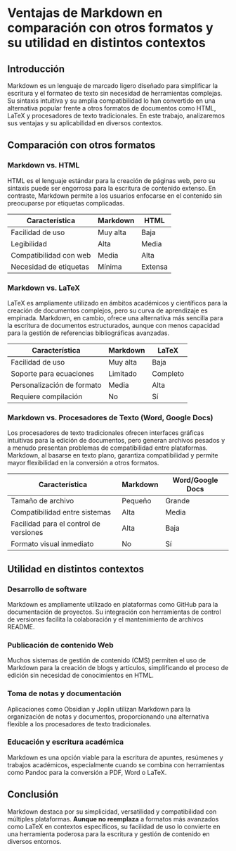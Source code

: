 # Ventajas de Markdown en comparación con otros formatos y su utilidad en distintos contextos

## Introducción
Markdown es un lenguaje de marcado ligero diseñado para simplificar la escritura y el formateo de texto sin necesidad de herramientas complejas. Su sintaxis intuitiva y su amplia compatibilidad lo han convertido en una alternativa popular frente a otros formatos de documentos como HTML, LaTeX y procesadores de texto tradicionales. En este trabajo, analizaremos sus ventajas y su aplicabilidad en diversos contextos.

## Comparación con otros formatos

### Markdown vs. HTML
HTML es el lenguaje estándar para la creación de páginas web, pero su sintaxis puede ser engorrosa para la escritura de contenido extenso. En contraste, Markdown permite a los usuarios enfocarse en el contenido sin preocuparse por etiquetas complicadas.

| Característica | Markdown | HTML |
|--------------|----------|------|
| Facilidad de uso | Muy alta | Baja |
| Legibilidad | Alta | Media |
| Compatibilidad con web | Media | Alta |
| Necesidad de etiquetas | Mínima | Extensa |

### Markdown vs. LaTeX
LaTeX es ampliamente utilizado en ámbitos académicos y científicos para la creación de documentos complejos, pero su curva de aprendizaje es empinada. Markdown, en cambio, ofrece una alternativa más sencilla para la escritura de documentos estructurados, aunque con menos capacidad para la gestión de referencias bibliográficas avanzadas.

| Característica | Markdown | LaTeX |
|--------------|----------|------|
| Facilidad de uso | Muy alta | Baja |
| Soporte para ecuaciones | Limitado | Completo |
| Personalización de formato | Media | Alta |
| Requiere compilación | No | Sí |

### Markdown vs. Procesadores de Texto (Word, Google Docs)
Los procesadores de texto tradicionales ofrecen interfaces gráficas intuitivas para la edición de documentos, pero generan archivos pesados y a menudo presentan problemas de compatibilidad entre plataformas. Markdown, al basarse en texto plano, garantiza compatibilidad y permite mayor flexibilidad en la conversión a otros formatos.

| Característica | Markdown | Word/Google Docs |
|--------------|----------|------------------|
| Tamaño de archivo | Pequeño | Grande |
| Compatibilidad entre sistemas | Alta | Media |
| Facilidad para el control de versiones | Alta | Baja |
| Formato visual inmediato | No | Sí |

## Utilidad en distintos contextos

### Desarrollo de software
Markdown es ampliamente utilizado en plataformas como GitHub para la documentación de proyectos. Su integración con herramientas de control de versiones facilita la colaboración y el mantenimiento de archivos README.

### Publicación de contenido Web
Muchos sistemas de gestión de contenido (CMS) permiten el uso de Markdown para la creación de blogs y artículos, simplificando el proceso de edición sin necesidad de conocimientos en HTML.

### Toma de notas y documentación
Aplicaciones como Obsidian y Joplin utilizan Markdown para la organización de notas y documentos, proporcionando una alternativa flexible a los procesadores de texto tradicionales.

### Educación y escritura académica
Markdown es una opción viable para la escritura de apuntes, resúmenes y trabajos académicos, especialmente cuando se combina con herramientas como Pandoc para la conversión a PDF, Word o LaTeX.

## Conclusión
Markdown destaca por su simplicidad, versatilidad y compatibilidad con múltiples plataformas. **Aunque no reemplaza** a formatos más avanzados como LaTeX en contextos específicos, su facilidad de uso lo convierte en una herramienta poderosa para la escritura y gestión de contenido en diversos entornos.

